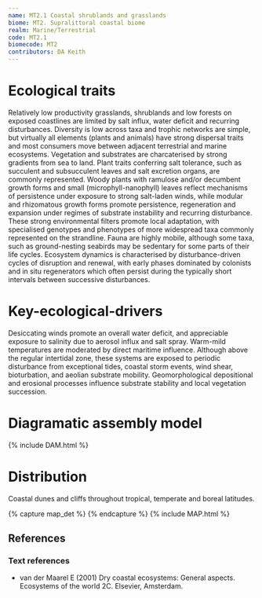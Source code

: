 ```yaml
---
name: MT2.1 Coastal shrublands and grasslands
biome: MT2. Supralittoral coastal biome
realm: Marine/Terrestrial
code: MT2.1
biomecode: MT2
contributors: DA Keith
---
```

# Ecological traits

Relatively low productivity grasslands, shrublands and low forests on exposed coastlines are limited by salt influx, water deficit and recurring disturbances. Diversity is low across taxa and trophic networks are simple, but virtually all elements (plants and animals) have strong dispersal traits and most consumers move between adjacent terrestrial and marine ecosystems. Vegetation and substrates are charcaterised by strong gradients from sea to land. Plant traits conferring salt tolerance, such as succulent and subsucculent leaves and salt excretion organs, are commonly represented. Woody plants with ramulose and/or decumbent growth forms and small (microphyll-nanophyll) leaves reflect mechanisms of persistence under exposure to strong salt-laden winds, while modular and rhizomatous growth forms promote persistence, regeneration and expansion under regimes of substrate instability and recurring disturbance. These strong environmental filters promote local adaptation, with specialised genotypes and phenotypes of more widespread taxa commonly represented on the strandline. Fauna are highly mobile, although some taxa, such as ground-nesting seabirds may be sedentary for some parts of their life cycles. Ecosystem dynamics is characterised by disturbance-driven cycles of disruption and renewal, with early phases dominated by colonists and in situ regenerators which often persist during the typically short intervals between successive disturbances.

# Key-ecological-drivers

Desiccating winds promote an overall water deficit, and appreciable exposure to salinity due to aerosol influx and salt spray. Warm-mild temperatures are moderated by direct maritime influence. Although above the regular intertidal zone, these systems are exposed to periodic disturbance from exceptional tides, coastal storm events, wind shear, bioturbation, and aeolian substrate mobility. Geomorphological depositional and erosional processes influence substrate stability and local vegetation succession.

# Diagramatic assembly model

{% include DAM.html %}

# Distribution

Coastal dunes and cliffs throughout tropical, temperate and boreal latitudes.

{% capture map_det %}  {% endcapture %}
{% include MAP.html %}

## References

### Text references

* van der Maarel E (2001) Dry coastal ecosystems: General aspects. Ecosystems of the world 2C. Elsevier, Amsterdam.
